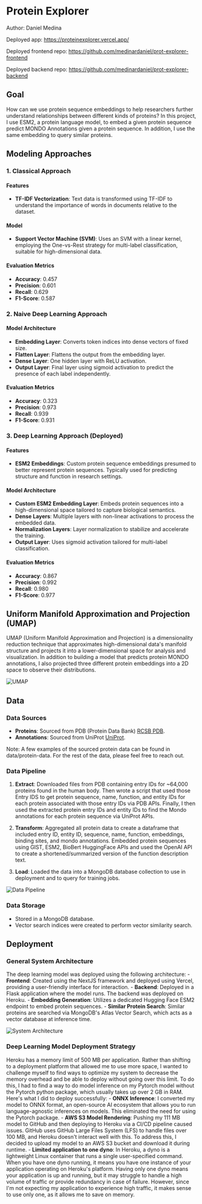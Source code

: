 # Protein Explorer

Author: Daniel Medina

Deployed app: https://proteinexplorer.vercel.app/

Deployed frontend repo: https://github.com/medinardaniel/prot-explorer-frontend

Deployed backend repo: https://github.com/medinardaniel/prot-explorer-backend

## Goal
How can we use protein sequence embeddings to help researchers further understand relationships between different kinds of proteins? In this project, I use ESM2, a protein language model, to embed a given protein sequence predict MONDO Annotations given a protein sequence. In addition, I use the same embedding to query similar proteins.

## Modeling Approaches

### 1. Classical Approach

#### Features
- **TF-IDF Vectorization**: Text data is transformed using TF-IDF to understand the importance of words in documents relative to the dataset.

#### Model
- **Support Vector Machine (SVM)**: Uses an SVM with a linear kernel, employing the One-vs-Rest strategy for multi-label classification, suitable for high-dimensional data.

#### Evaluation Metrics
- **Accuracy**: 0.457
- **Precision**: 0.601
- **Recall**: 0.629
- **F1-Score**: 0.587

### 2. Naive Deep Learning Approach

#### Model Architecture
- **Embedding Layer**: Converts token indices into dense vectors of fixed size.
- **Flatten Layer**: Flattens the output from the embedding layer.
- **Dense Layer**: One hidden layer with ReLU activation.
- **Output Layer**: Final layer using sigmoid activation to predict the presence of each label independently.

#### Evaluation Metrics
- **Accuracy**: 0.323
- **Precision**: 0.973
- **Recall**: 0.939
- **F1-Score**: 0.931

### 3. Deep Learning Approach (Deployed)

#### Features
- **ESM2 Embeddings**: Custom protein sequence embeddings presumed to better represent protein sequences. Typically used for predicting structure and function in research settings.

#### Model Architecture
- **Custom ESM2 Embedding Layer**: Embeds protein sequences into a high-dimensional space tailored to capture biological semantics.
- **Dense Layers**: Multiple layers with non-linear activations to process the embedded data.
- **Normalization Layers**: Layer normalization to stabilize and accelerate the training.
- **Output Layer**: Uses sigmoid activation tailored for multi-label classification.

#### Evaluation Metrics
- **Accuracy**: 0.867
- **Precision**: 0.992
- **Recall**: 0.980
- **F1-Score**: 0.977

## Uniform Manifold Approximation and Projection (UMAP)
UMAP (Uniform Manifold Approximation and Projection) is a dimensionality reduction technique that approximates high-dimensional data's manifold structure and projects it into a lower-dimensional space for analysis and visualization. In addition to building a model that predicts protein MONDO annotations, I also projected three different protein embeddings into a 2D space to observe their distributions.

![UMAP](umap.png)

## Data

### Data Sources
- **Proteins**: Sourced from PDB (Protein Data Bank) [RCSB PDB](https://www.rcsb.org/).
- **Annotations**: Sourced from UniProt [UniProt](https://www.uniprot.org/).

Note: A few examples of the sourced protein data can be found in data/protein-data. For the rest of the data, please feel free to reach out.

### Data Pipeline
1. **Extract**: Downloaded files from PDB containing entry IDs for ~64,000 proteins found in the human body. Then wrote a script that used those Entry IDS to get protein sequence, name, function, and entity IDs for each protein associated with those entry IDs via PDB APIs. Finally, I then used the extracted protein entry IDs and entity IDs to find the Mondo annotations for each protein sequence via UniProt APIs.

2. **Transform**: Aggregated all protein data to create a dataframe that included entry ID, entity ID, sequence, name, function, embeddings, binding sites, and mondo annotations. Embedded protein sequences using GIST, ESM2, BioBert HuggingFace APIs and used the OpenAI API to create a shortened/summarized version of the function description text.

3. **Load**: Loaded the data into a MongoDB database collection to use in deployment and to query for training jobs.

![Data Pipeline](data-pipeline.png)

### Data Storage
- Stored in a MongoDB database.
- Vector search indices were created to perform vector similarity search.

## Deployment

### General System Architecture
The deep learning model was deployed using the following architecture:
    - **Frontend**: Created using the NextJS framework and deployed using Vercel, providing a user-friendly interface for interaction.
    - **Backend**: Deployed in a Flask application where the model runs. The backend was deployed on Heroku.
    - **Embedding Generation**: Utilizes a dedicated Hugging Face ESM2 endpoint to embed protein sequences.
    - **Similar Protein Search**: Similar proteins are searched via MongoDB's Atlas Vector Search, which acts as a vector database at inference time.

![System Architecture](system-arch.png)

### Deep Learning Model Deployment Strategy
 Heroku has a memory limit of 500 MB per application. Rather than shifting to a deployment platform that allowed me to use more space, I wanted to challenge myself to find ways to optimize my system to decrease the memory overhead and be able to deploy without going over this limit. To do this, I had to find a way to do model inference on my Pytorch model without the Pytorch python package, which usually takes up over 2 GB in RAM. Here's what I did to deploy successfully:
    - **ONNX Inference**: I converted my model to ONNX format, an open-source AI ecosystem that allows you to run language-agnostic inferences on models. This eliminated the need for using the Pytorch package.
    - **AWS S3 Model Rendering**: Pushing my 111 MB model to GitHub and then deploying to Heroku via a CI/CD pipeline caused issues. GitHub uses GitHub Large Files System (LFS) to handle files over 100 MB, and Heroku doesn't interact well with this. To address this, I decided to upload my model to an AWS S3 bucket and download it during runtime.
    - **Limited application to one dyno**: In Heroku, a dyno is a lightweight Linux container that runs a single user-specified command. When you have one dyno running, it means you have one instance of your application operating on Heroku's platform. Having only one dyno means your application is up and running, but it may struggle to handle a high volume of traffic or provide redundancy in case of failure. However, since I'm not expecting my application to experience high traffic, it makes sense to use only one, as it allows me to save on memory.




